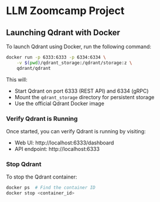 # LLM Zoomcamp Project

## Launching Qdrant with Docker

To launch Qdrant using Docker, run the following command:

```bash
docker run -p 6333:6333 -p 6334:6334 \
    -v $(pwd)/qdrant_storage:/qdrant/storage:z \
    qdrant/qdrant
```

This will:
- Start Qdrant on port 6333 (REST API) and 6334 (gRPC)
- Mount the `qdrant_storage` directory for persistent storage
- Use the official Qdrant Docker image

### Verify Qdrant is Running

Once started, you can verify Qdrant is running by visiting:
- Web UI: http://localhost:6333/dashboard
- API endpoint: http://localhost:6333

### Stop Qdrant

To stop the Qdrant container:
```bash
docker ps  # Find the container ID
docker stop <container_id>
```


